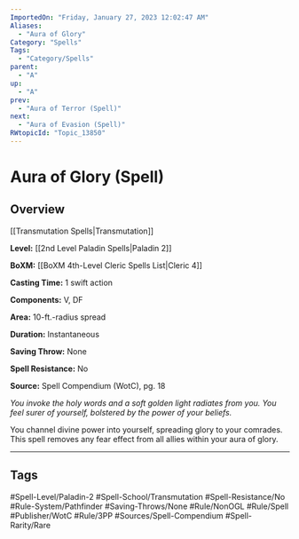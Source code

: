 ```yaml
---
ImportedOn: "Friday, January 27, 2023 12:02:47 AM"
Aliases:
  - "Aura of Glory"
Category: "Spells"
Tags:
  - "Category/Spells"
parent:
  - "A"
up:
  - "A"
prev:
  - "Aura of Terror (Spell)"
next:
  - "Aura of Evasion (Spell)"
RWtopicId: "Topic_13850"
---
```

# Aura of Glory (Spell)
## Overview
[[Transmutation Spells|Transmutation]]

**Level:** [[2nd Level Paladin Spells|Paladin 2]]

**BoXM:** [[BoXM 4th-Level Cleric Spells List|Cleric 4]]

**Casting Time:** 1 swift action

**Components:** V, DF

**Area:** 10-ft.-radius spread

**Duration:** Instantaneous

**Saving Throw:** None

**Spell Resistance:** No

**Source:** Spell Compendium (WotC), pg. 18

*You invoke the holy words and a soft golden light radiates from you. You feel surer of yourself, bolstered by the power of your beliefs.*

You channel divine power into yourself, spreading glory to your comrades. This spell removes any fear effect from all allies within your aura of glory.


---
## Tags
#Spell-Level/Paladin-2 #Spell-School/Transmutation #Spell-Resistance/No #Rule-System/Pathfinder #Saving-Throws/None #Rule/NonOGL #Rule/Spell #Publisher/WotC #Rule/3PP #Sources/Spell-Compendium #Spell-Rarity/Rare

